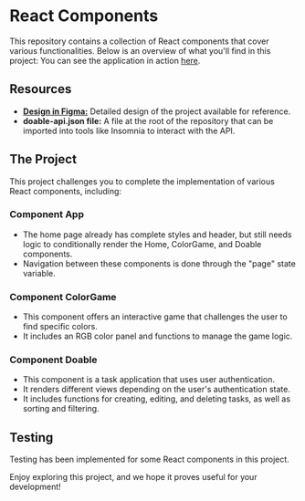 # React Components

This repository contains a collection of React components that cover various functionalities. Below is an overview of what you'll find in this project:
 You can see the application in action [here](https://react-components-angelica.netlify.app/).
## Resources
- [**Design in Figma:**](https://www.figma.com/file/QJQjUm1zlJmtB7NrVFKBwX/React-Evaluation?type=design&node-id=0-1&mode=design) Detailed design of the project available for reference.
- **doable-api.json file:** A file at the root of the repository that can be imported into tools like Insomnia to interact with the API.

## The Project
This project challenges you to complete the implementation of various React components, including:

### Component App
- The home page already has complete styles and header, but still needs logic to conditionally render the Home, ColorGame, and Doable components.
- Navigation between these components is done through the "page" state variable.

### Component ColorGame
- This component offers an interactive game that challenges the user to find specific colors.
- It includes an RGB color panel and functions to manage the game logic.

### Component Doable
- This component is a task application that uses user authentication.
- It renders different views depending on the user's authentication state.
- It includes functions for creating, editing, and deleting tasks, as well as sorting and filtering.

## Testing
Testing has been implemented for some React components in this project.

Enjoy exploring this project, and we hope it proves useful for your development!
